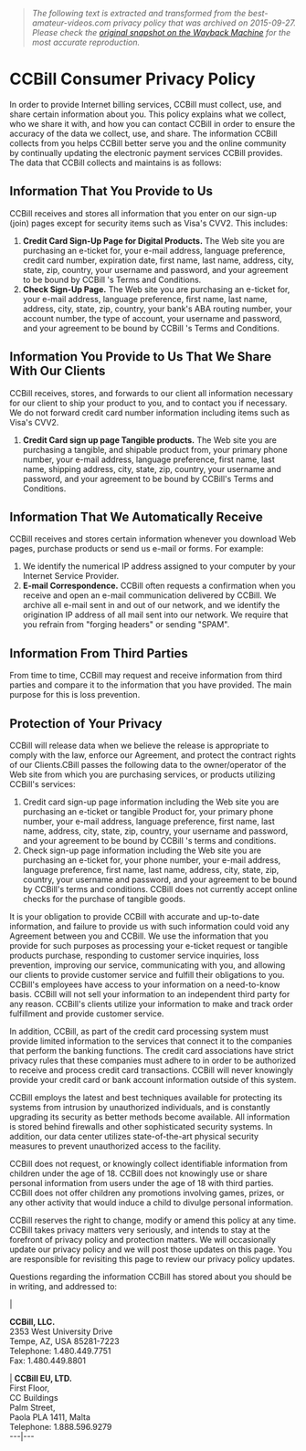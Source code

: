 > *The following text is extracted and transformed from the best-amateur-videos.com privacy policy that was archived on 2015-09-27. Please check the [original snapshot on the Wayback Machine](https://web.archive.org/web/20150927190706id_/http%3A//www.ccbill.com/cs/policies/PP-consumer-english.html) for the most accurate reproduction.*

# CCBill Consumer Privacy Policy

In order to provide Internet billing services, CCBill must collect, use, and share certain information about you. This policy explains what we collect, who we share it with, and how you can contact CCBill in order to ensure the accuracy of the data we collect, use, and share. The information CCBill collects from you helps CCBill better serve you and the online community by continually updating the electronic payment services CCBill provides. The data that CCBill collects and maintains is as follows:

## Information That You Provide to Us

CCBill receives and stores all information that you enter on our sign-up (join) pages except for security items such as Visa's CVV2. This includes:

  1. **Credit Card Sign-Up Page for Digital Products.** The Web site you are purchasing an e-ticket for, your e-mail address, language preference, credit card number, expiration date, first name, last name, address, city, state, zip, country, your username and password, and your agreement to be bound by CCBill 's Terms and Conditions.
  2. **Check Sign-Up Page.** The Web site you are purchasing an e-ticket for, your e-mail address, language preference, first name, last name, address, city, state, zip, country, your bank's ABA routing number, your account number, the type of account, your username and password, and your agreement to be bound by CCBill 's Terms and Conditions. 



## Information You Provide to Us That We Share With Our Clients

CCBill receives, stores, and forwards to our client all information necessary for our client to ship your product to you, and to contact you if necessary. We do not forward credit card number information including items such as Visa's CVV2.

  1. **Credit Card sign up page Tangible products.** The Web site you are purchasing a tangible, and shipable product from, your primary phone number, your e-mail address, language preference, first name, last name, shipping address, city, state, zip, country, your username and password, and your agreement to be bound by CCBill's Terms and Conditions. 



## Information That We Automatically Receive

CCBill receives and stores certain information whenever you download Web pages, purchase products or send us e-mail or forms. For example:

  1. We identify the numerical IP address assigned to your computer by your Internet Service Provider. 
  2. **E-mail Correspondence.** CCBill often requests a confirmation when you receive and open an e-mail communication delivered by CCBill. We archive all e-mail sent in and out of our network, and we identify the origination IP address of all mail sent into our network. We require that you refrain from "forging headers" or sending "SPAM". 



## Information From Third Parties

From time to time, CCBill may request and receive information from third parties and compare it to the information that you have provided. The main purpose for this is loss prevention.

## Protection of Your Privacy

CCBill will release data when we believe the release is appropriate to comply with the law, enforce our Agreement, and protect the contract rights of our Clients.CBill passes the following data to the owner/operator of the Web site from which you are purchasing services, or products utilizing CCBill's services:

  1. Credit card sign-up page information including the Web site you are purchasing an e-ticket or tangible Product for, your primary phone number, your e-mail address, language preference, first name, last name, address, city, state, zip, country, your username and password, and your agreement to be bound by CCBill 's terms and conditions. 
  2. Check sign-up page information including the Web site you are purchasing an e-ticket for, your phone number, your e-mail address, language preference, first name, last name, address, city, state, zip, country, your username and password, and your agreement to be bound by CCBill's terms and conditions. CCBill does not currently accept online checks for the purchase of tangible goods. 



It is your obligation to provide CCBill with accurate and up-to-date information, and failure to provide us with such information could void any Agreement between you and CCBill. We use the information that you provide for such purposes as processing your e-ticket request or tangible products purchase, responding to customer service inquiries, loss prevention, improving our service, communicating with you, and allowing our clients to provide customer service and fulfill their obligations to you. CCBill's employees have access to your information on a need-to-know basis. CCBill will not sell your information to an independent third party for any reason. CCBill's clients utilize your information to make and track order fulfillment and provide customer service.

In addition, CCBill, as part of the credit card processing system must provide limited information to the services that connect it to the companies that perform the banking functions. The credit card associations have strict privacy rules that these companies must adhere to in order to be authorized to receive and process credit card transactions. CCBill will never knowingly provide your credit card or bank account information outside of this system.

CCBill employs the latest and best techniques available for protecting its systems from intrusion by unauthorized individuals, and is constantly upgrading its security as better methods become available. All information is stored behind firewalls and other sophisticated security systems. In addition, our data center utilizes state-of-the-art physical security measures to prevent unauthorized access to the facility.

CCBill does not request, or knowingly collect identifiable information from children under the age of 18. CCBill does not knowingly use or share personal information from users under the age of 18 with third parties. CCBill does not offer children any promotions involving games, prizes, or any other activity that would induce a child to divulge personal information.

CCBill reserves the right to change, modify or amend this policy at any time. CCBill takes privacy matters very seriously, and intends to stay at the forefront of privacy policy and protection matters. We will occasionally update our privacy policy and we will post those updates on this page. You are responsible for revisiting this page to review our privacy policy updates.

Questions regarding the information CCBill has stored about you should be in writing, and addressed to:

| 

**CCBill, LLC.**  
2353 West University Drive  
Tempe, AZ, USA 85281-7223  
Telephone: 1.480.449.7751  
Fax: 1.480.449.8801

| **CCBill EU, LTD.**  
First Floor,  
CC Buildings  
Palm Street,  
Paola PLA 1411, Malta  
Telephone: 1.888.596.9279  
---|---
